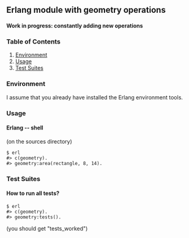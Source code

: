 ## Erlang module with geometry operations

#### Work in progress: constantly adding new operations

### Table of Contents
1. [Environment](#environment)
2. [Usage](#usage)
3. [Test Suites](#test-suites)

### Environment

I assume that you already have installed the Erlang environment tools.

### Usage

#### Erlang -- shell

(on the sources directory)

```
$ erl
#> c(geometry).
#> geometry:area(rectangle, 8, 14).
```

### Test Suites

#### How to run all tests?

```
$ erl
#> c(geometry).
#> geometry:tests().
```

(you should get "tests\_worked")
